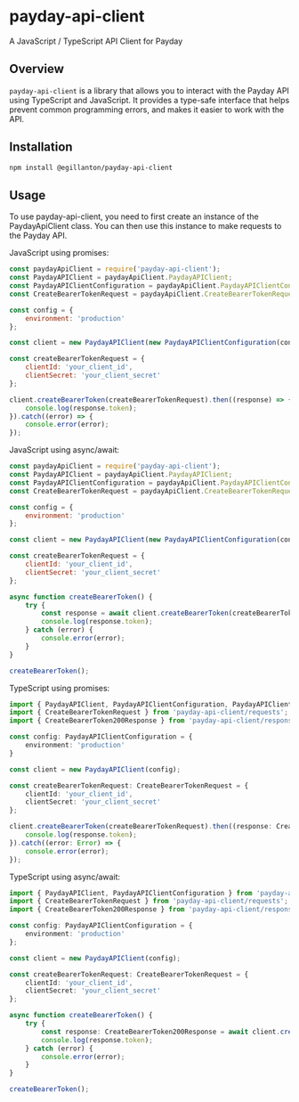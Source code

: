 # payday-api-client
A JavaScript / TypeScript API Client for Payday

## Overview

`payday-api-client` is a library that allows you to interact with the Payday API using TypeScript and JavaScript. It provides a type-safe interface that helps prevent common programming errors, and makes it easier to work with the API.

## Installation

```bash
npm install @egillanton/payday-api-client
```

## Usage

To use payday-api-client, you need to first create an instance of the PaydayApiClient class. You can then use this instance to make requests to the Payday API.

JavaScript using promises:

```javascript
const paydayApiClient = require('payday-api-client');
const PaydayAPIClient = paydayApiClient.PaydayAPIClient;
const PaydayAPIClientConfiguration = paydayApiClient.PaydayAPIClientConfiguration;
const CreateBearerTokenRequest = paydayApiClient.CreateBearerTokenRequest;

const config = {
    environment: 'production'
};

const client = new PaydayAPIClient(new PaydayAPIClientConfiguration(config));

const createBearerTokenRequest = {
    clientId: 'your_client_id',
    clientSecret: 'your_client_secret'
};

client.createBearerToken(createBearerTokenRequest).then((response) => {
    console.log(response.token);
}).catch((error) => {
    console.error(error);
});
```


JavaScript using async/await:

```javascript
const paydayApiClient = require('payday-api-client');
const PaydayAPIClient = paydayApiClient.PaydayAPIClient;
const PaydayAPIClientConfiguration = paydayApiClient.PaydayAPIClientConfiguration;
const CreateBearerTokenRequest = paydayApiClient.CreateBearerTokenRequest;

const config = {
    environment: 'production'
};

const client = new PaydayAPIClient(new PaydayAPIClientConfiguration(config));

const createBearerTokenRequest = {
    clientId: 'your_client_id',
    clientSecret: 'your_client_secret'
};

async function createBearerToken() {
    try {
        const response = await client.createBearerToken(createBearerTokenRequest);
        console.log(response.token);
    } catch (error) {
        console.error(error);
    }
}

createBearerToken();
```

TypeScript using promises:

```typescript
import { PaydayAPIClient, PaydayAPIClientConfiguration, PaydayAPIClientBaseURL } from 'payday-api-client';
import { CreateBearerTokenRequest } from 'payday-api-client/requests';
import { CreateBearerToken200Response } from 'payday-api-client/responses';

const config: PaydayAPIClientConfiguration = {
    environment: 'production'
}

const client = new PaydayAPIClient(config);

const createBearerTokenRequest: CreateBearerTokenRequest = {
    clientId: 'your_client_id',
    clientSecret: 'your_client_secret'
};

client.createBearerToken(createBearerTokenRequest).then((response: CreateBearerToken200Response) => {
    console.log(response.token);
}).catch((error: Error) => {
    console.error(error);
});
```

TypeScript using async/await:

```typescript
import { PaydayAPIClient, PaydayAPIClientConfiguration } from 'payday-api-client';
import { CreateBearerTokenRequest } from 'payday-api-client/requests';
import { CreateBearerToken200Response } from 'payday-api-client/responses';

const config: PaydayAPIClientConfiguration = {
    environment: 'production'
};

const client = new PaydayAPIClient(config);

const createBearerTokenRequest: CreateBearerTokenRequest = {
    clientId: 'your_client_id',
    clientSecret: 'your_client_secret'
};

async function createBearerToken() {
    try {
        const response: CreateBearerToken200Response = await client.createBearerToken(createBearerTokenRequest);
        console.log(response.token);
    } catch (error) {
        console.error(error);
    }
}

createBearerToken();
```
